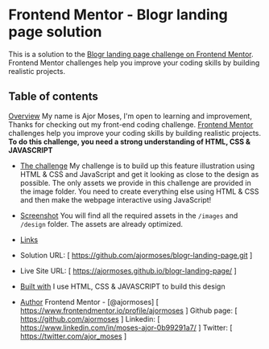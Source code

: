 # Frontend Mentor - Blogr landing page solution

This is a solution to the [Blogr landing page challenge on Frontend Mentor](https://www.frontendmentor.io/challenges/blogr-landing-page-EX2RLAApP). Frontend Mentor challenges help you improve your coding skills by building realistic projects.

## Table of contents

[Overview](#overview)
My name is Ajor Moses, I'm open to learning and improvement, Thanks for checking out my front-end coding challenge.
[Frontend Mentor](https://www.frontendmentor.io) challenges help you improve your coding skills by building realistic projects.
**To do this challenge, you need a strong understanding of HTML, CSS & JAVASCRIPT**

- [The challenge](#the-challenge)
  My challenge is to build up this feature illustration using HTML & CSS and JavaScript and get it looking as close to the design as possible.
  The only assets we provide in this challenge are provided in the image folder. You need to create everything else using HTML & CSS and then make the webpage interactive using JavaScript!

- [Screenshot](#screenshot)
  You will find all the required assets in the `/images` and `/design` folder. The assets are already optimized.

- [Links](#links)
- Solution URL: [ https://github.com/ajormoses/blogr-landing-page.git ]
- Live Site URL: [ https://ajormoses.github.io/blogr-landing-page/ ]

- [Built with](#built-with)
  I use HTML, CSS & JAVASCRIPT to build this design

- [Author](#author)
  Frontend Mentor - [@ajormoses] [ https://www.frontendmentor.io/profile/ajormoses ]
  Github page: [ https://github.com/ajormoses ]
  Linkedin: [ https://www.linkedin.com/in/moses-ajor-0b99291a7/ ]
  Twitter: [ https://twitter.com/ajor_moses ]
